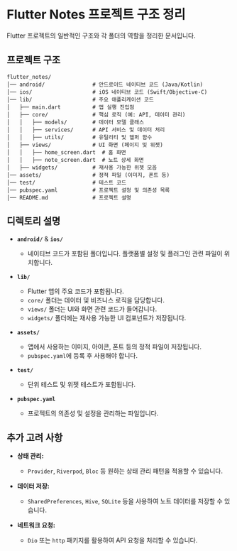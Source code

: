 # Flutter Notes 프로젝트 구조 정리

Flutter 프로젝트의 일반적인 구조와 각 폴더의 역할을 정리한 문서입니다.

## 프로젝트 구조

```text
flutter_notes/
│── android/               # 안드로이드 네이티브 코드 (Java/Kotlin)
│── ios/                   # iOS 네이티브 코드 (Swift/Objective-C)
│── lib/                   # 주요 애플리케이션 코드
│   ├── main.dart          # 앱 실행 진입점
│   ├── core/              # 핵심 로직 (예: API, 데이터 관리)
│   │   ├── models/        # 데이터 모델 클래스
│   │   ├── services/      # API 서비스 및 데이터 처리
│   │   ├── utils/         # 유틸리티 및 헬퍼 함수
│   ├── views/             # UI 화면 (페이지 및 위젯)
│   │   ├── home_screen.dart  # 홈 화면
│   │   ├── note_screen.dart  # 노트 상세 화면
│   ├── widgets/           # 재사용 가능한 위젯 모음
│── assets/                # 정적 파일 (이미지, 폰트 등)
│── test/                  # 테스트 코드
│── pubspec.yaml           # 프로젝트 설정 및 의존성 목록
│── README.md              # 프로젝트 설명
```
## 디렉토리 설명

- **`android/`** & **`ios/`**  
  - 네이티브 코드가 포함된 폴더입니다. 플랫폼별 설정 및 플러그인 관련 파일이 위치합니다.

- **`lib/`**  
  - Flutter 앱의 주요 코드가 포함됩니다.
  - `core/` 폴더는 데이터 및 비즈니스 로직을 담당합니다.
  - `views/` 폴더는 UI와 화면 관련 코드가 들어갑니다.
  - `widgets/` 폴더에는 재사용 가능한 UI 컴포넌트가 저장됩니다.

- **`assets/`**  
  - 앱에서 사용하는 이미지, 아이콘, 폰트 등의 정적 파일이 저장됩니다.
  - `pubspec.yaml`에 등록 후 사용해야 합니다.

- **`test/`**  
  - 단위 테스트 및 위젯 테스트가 포함됩니다.

- **`pubspec.yaml`**  
  - 프로젝트의 의존성 및 설정을 관리하는 파일입니다.

## 추가 고려 사항

- **상태 관리:**  
  - `Provider`, `Riverpod`, `Bloc` 등 원하는 상태 관리 패턴을 적용할 수 있습니다.
  
- **데이터 저장:**  
  - `SharedPreferences`, `Hive`, `SQLite` 등을 사용하여 노트 데이터를 저장할 수 있습니다.

- **네트워크 요청:**  
  - `Dio` 또는 `http` 패키지를 활용하여 API 요청을 처리할 수 있습니다.
